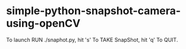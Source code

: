 # simple-python-snapshot-camera-using-openCV

To launch RUN ./snaphot.py,
hit 's' To TAKE SnapShot,
hit 'q' To QUIT. 